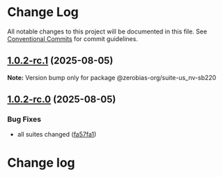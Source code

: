 # Change Log

All notable changes to this project will be documented in this file.
See [Conventional Commits](https://conventionalcommits.org) for commit guidelines.

## [1.0.2-rc.1](https://github.com/zerobias-org/suite/compare/@zerobias-org/suite-us_nv-sb220@1.0.2-rc.0...@zerobias-org/suite-us_nv-sb220@1.0.2-rc.1) (2025-08-05)

**Note:** Version bump only for package @zerobias-org/suite-us_nv-sb220





## [1.0.2-rc.0](https://github.com/zerobias-org/suite/compare/@zerobias-org/suite-us_nv-sb220@1.0.1...@zerobias-org/suite-us_nv-sb220@1.0.2-rc.0) (2025-08-05)


### Bug Fixes

* all suites changed ([fa57fa1](https://github.com/zerobias-org/suite/commit/fa57fa1af7628003297df46b2d7740fe95bd2666))





# Change log
